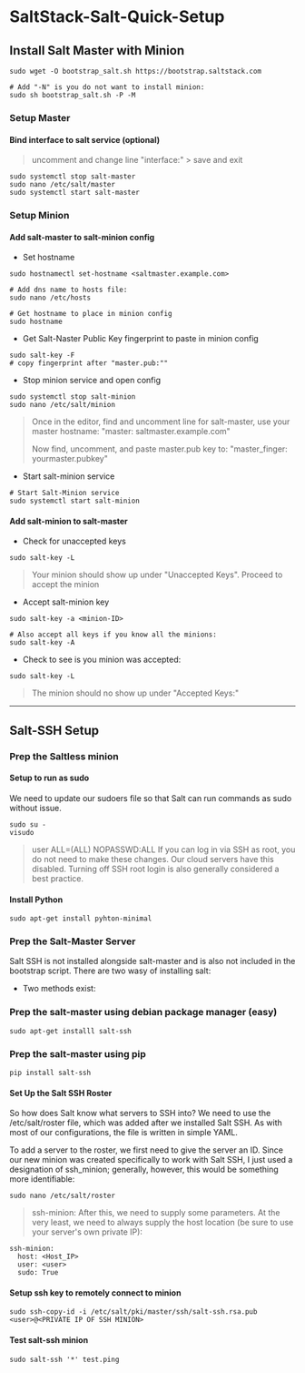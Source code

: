 # SaltStack-Salt-Quick-Setup

## Install Salt Master with Minion
```
sudo wget -O bootstrap_salt.sh https://bootstrap.saltstack.com

# Add "-N" is you do not want to install minion:
sudo sh bootstrap_salt.sh -P -M
```
### Setup Master
#### Bind interface to salt service (optional)
> uncomment and change line "interface:" > save and exit
```
sudo systemctl stop salt-master
sudo nano /etc/salt/master
sudo systemctl start salt-master
```


### Setup Minion
#### Add salt-master to salt-minion config
 
- Set hostname
 > 
 ```
sudo hostnamectl set-hostname <saltmaster.example.com>

# Add dns name to hosts file:
sudo nano /etc/hosts

# Get hostname to place in minion config
sudo hostname
```
- Get Salt-Naster Public Key fingerprint to paste in minion config
```
sudo salt-key -F
# copy fingerprint after "master.pub:""
```
- Stop minion service and open config
```
sudo systemctl stop salt-minion
sudo nano /etc/salt/minion
```
> Once in the editor, find and uncomment line for salt-master, use your master hostname:
> "master: saltmaster.example.com"
>
>  Now find, uncomment, and paste master.pub key to:
>  "master_finger:  yourmaster.pubkey"

- Start salt-minion service
```
# Start Salt-Minion service
sudo systemctl start salt-minion
```
#### Add salt-minion to salt-master
- Check for unaccepted keys
```
sudo salt-key -L
```
> Your minion should show up under "Unaccepted Keys". Proceed to accept the minion


- Accept salt-minion key
```
sudo salt-key -a <minion-ID>

# Also accept all keys if you know all the minions:
sudo salt-key -A
```
- Check to see is you minion was accepted:
```
sudo salt-key -L
```
> The minion should no show up under "Accepted Keys:"
> 
---
## Salt-SSH Setup

### Prep the Saltless minion

#### Setup to run as sudo
We need to update our sudoers file so that Salt can run commands as sudo without issue.
```
sudo su -
visudo
```
> user    ALL=(ALL) NOPASSWD:ALL
If you can log in via SSH as root, you do not need to make these changes. Our cloud servers have this disabled. Turning off SSH root login is also generally considered a best practice.

#### Install Python
```
sudo apt-get install pyhton-minimal
```
### Prep the Salt-Master Server
Salt SSH is not installed alongside salt-master and is also not included in the bootstrap script. There are two wasy of installing salt:
 - Two methods exist:
### Prep the salt-master using debian package manager (easy)
```
sudo apt-get installl salt-ssh
```
### Prep the salt-master using pip 
```
pip install salt-ssh
```
#### Set Up the Salt SSH Roster
So how does Salt know what servers to SSH into? We need to use the /etc/salt/roster file, which was added after we installed Salt SSH. As with most of our configurations, the file is written in simple YAML.

To add a server to the roster, we first need to give the server an ID. Since our new minion was created specifically to work with Salt SSH, I just used a designation of ssh_minion; generally, however, this would be something more identifiable:
```
sudo nano /etc/salt/roster
```
> ssh-minion:
After this, we need to supply some parameters. At the very least, we need to always supply the host location (be sure to use your server's own private IP):
```
ssh-minion:
  host: <Host_IP>
  user: <user>
  sudo: True
  ```
  #### Setup ssh key to remotely connect to minion
  ```
  sudo ssh-copy-id -i /etc/salt/pki/master/ssh/salt-ssh.rsa.pub <user>@<PRIVATE IP OF SSH MINION>
  ```
  #### Test salt-ssh minion
  ```
  sudo salt-ssh '*' test.ping
  ```
  